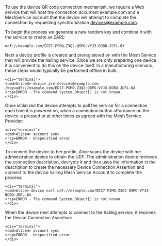To use the device QR code connection mechanism, we require a Web service that will host
the connection document example.com and a MeshService account that the device will attempt to 
complete the connection by requesting synchronization devices@example.com.

To begin the process we generate a new random key and combine it with the service
to create an EARL:

~~~~
udf://example.com/EDZ7-PSMQ-Z3Q2-Q5PO-VYJ3-BOBD-JDFL-6X
~~~~

Next a device profile is created and preregistered on with the Mesh Service that will
provide the hailing service. Since we are only preparing one device it is convenient to
do this on the device itself. In a manufacturing scenario, these steps would typically 
be performed offline in bulk.


~~~~
<div="terminal">
<cmd>Alice4> device pre devices@example.com /key=udf://example.com/EDZ7-PSMQ-Z3Q2-Q5PO-VYJ3-BOBD-JDFL-6X
<rsp>ERROR - The command System.Object[] is not known.
</div>
~~~~

Once initialized the device attempts to poll the service for a connection each time it
is powered on, when a connection button affordance on the device is pressed or at
other times as agreed with the Mesh Service Provider:


~~~~
<div="terminal">
<cmd>Alice4> account sync
<rsp>ERROR - Unspecified error
</div>
~~~~

To connect the device to her profile, Alice scans the device with her administration 
device to obtain the UDF. The administration device retrieves the connection description, 
decrypts it and then uses the information in the description to create the necessary
Device Connection Assertion and connect to the device hailing Mesh Service Account to 
complete the process:


~~~~
<div="terminal">
<cmd>Alice> device earl udf://example.com/EDZ7-PSMQ-Z3Q2-Q5PO-VYJ3-BOBD-JDFL-6X
<rsp>ERROR - The command System.Object[] is not known.
</div>
~~~~

When the device next attempts to connect to the hailing service, it receives the Device 
Connection Assertion:


~~~~
<div="terminal">
<cmd>Alice4> account sync
<rsp>ERROR - Unspecified error
</div>
~~~~
